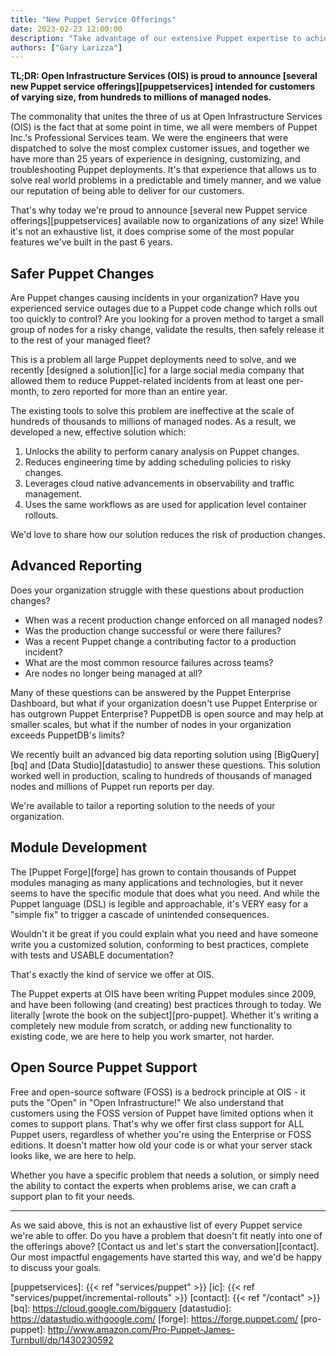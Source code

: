 ```yaml
---
title: "New Puppet Service Offerings"
date: 2023-02-23 12:00:00
description: "Take advantage of our extensive Puppet expertise to achieve your goals."
authors: ["Gary Larizza"]
---
```


**TL;DR: Open Infrastructure Services (OIS) is proud to announce
[several new Puppet service offerings][puppetservices] intended for customers of
varying size, from hundreds to millions of managed nodes.**

The commonality that unites the three of us at Open Infrastructure Services
(OIS) is the fact that at some point in time, we all were members of Puppet
Inc.'s Professional Services team. We were the engineers that were dispatched to
solve the most complex customer issues, and together we have more than 25 years
of experience in designing, customizing, and troubleshooting Puppet deployments.
It's that experience that allows us to solve real world problems in a
predictable and timely manner, and we value our reputation of being able to
deliver for our customers.

That's why today we're proud to announce [several new Puppet service
offerings][puppetservices] available now to organizations of any size! While
it's not an exhaustive list, it does comprise some of the most popular features
we've built in the past 6 years.

## Safer Puppet Changes

Are Puppet changes causing incidents in your organization? Have you experienced
service outages due to a Puppet code change which rolls out too quickly to
control? Are you looking for a proven method to target a small group of
nodes for a risky change, validate the results, then safely release it to the
rest of your managed fleet?

This is a problem all large Puppet deployments need to solve, and we recently
[designed a solution][ic] for a large social media company that allowed them to
reduce Puppet-related incidents from at least one per-month, to zero reported
for more than an entire year.

The existing tools to solve this problem are ineffective at the scale of
hundreds of thousands to millions of managed nodes. As a result, we developed a
new, effective solution which:

1.  Unlocks the ability to perform canary analysis on Puppet changes.
2.  Reduces engineering time by adding scheduling policies to risky changes.
3.  Leverages cloud native advancements in observability and traffic management.
4.  Uses the same workflows as are used for application level container rollouts.

We'd love to share how our solution reduces the risk of production changes.

## Advanced Reporting

Does your organization struggle with these questions about production changes?

- When was a recent production change enforced on all managed nodes?
- Was the production change successful or were there failures?
- Was a recent Puppet change a contributing factor to a production incident?
- What are the most common resource failures across teams?
- Are nodes no longer being managed at all?

Many of these questions can be answered by the Puppet Enterprise Dashboard, but
what if your organization doesn't use Puppet Enterprise or has outgrown Puppet
Enterprise? PuppetDB is open source and may help at smaller scales, but what if
the number of nodes in your organization exceeds PuppetDB's limits?

We recently built an advanced big data reporting solution using [BigQuery][bq]
and [Data Studio][datastudio] to answer these questions. This solution worked
well in production, scaling to hundreds of thousands of managed nodes and
millions of Puppet run reports per day.

We're available to tailor a reporting solution to the needs of your
organization.

## Module Development

The [Puppet Forge][forge] has grown to contain thousands of Puppet modules
managing as many applications and technologies, but it never seems to have the
specific module that does what you need. And while the Puppet language (DSL) is
legible and approachable, it's VERY easy for a "simple fix" to trigger a cascade
of unintended consequences.

Wouldn't it be great if you could explain what you need and have someone write
you a customized solution, conforming to best practices, complete with tests and
USABLE documentation?

That's exactly the kind of service we offer at OIS.

The Puppet experts at OIS have been writing Puppet modules since 2009, and have
been following (and creating) best practices through to today. We literally
[wrote the book on the subject][pro-puppet]. Whether it's writing a completely
new module from scratch, or adding new functionality to existing code, we are
here to help you work smarter, not harder.

## Open Source Puppet Support

Free and open-source software (FOSS) is a bedrock principle at OIS - it puts the
"Open" in "Open Infrastructure!" We also understand that customers using the
FOSS version of Puppet have limited options when it comes to support plans. That's
why we offer first class support for ALL Puppet users, regardless of whether you're
using the Enterprise or FOSS editions. It doesn't matter how old your code is or
what your server stack looks like, we are here to help.

Whether you have a specific problem that needs a solution, or simply need the
ability to contact the experts when problems arise, we can craft a support plan
to fit your needs.

---

As we said above, this is not an exhaustive list of every Puppet service we're
able to offer. Do you have a problem that doesn't fit neatly into one of the
offerings above? [Contact us and let's start the conversation][contact]. Our
most impactful engagements have started this way, and we'd be happy to discuss
your goals.

[puppetservices]: {{< ref "services/puppet" >}}
[ic]: {{< ref "services/puppet/incremental-rollouts" >}}
[contact]: {{< ref "/contact" >}}
[bq]: https://cloud.google.com/bigquery
[datastudio]: https://datastudio.withgoogle.com/
[forge]: https://forge.puppet.com/
[pro-puppet]: http://www.amazon.com/Pro-Puppet-James-Turnbull/dp/1430230592
